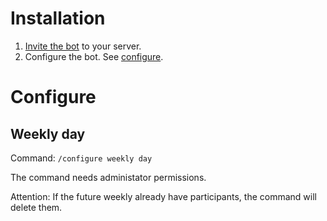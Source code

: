 # Installation

1.  [Invite the bot](https://discord.com/api/oauth2/authorize?client_id=1138977159231307927&permissions=0&scope=bot) to your server.
2.  Configure the bot. See [configure](#configure).

# Configure

## Weekly day

Command: `/configure weekly day`

The command needs administator permissions.

Attention: If the future weekly already have participants, the command will delete them.